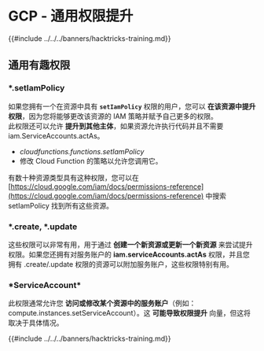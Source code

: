# GCP - 通用权限提升

{{#include ../../../banners/hacktricks-training.md}}

## 通用有趣权限

### \*.setIamPolicy

如果您拥有一个在资源中具有 **`setIamPolicy`** 权限的用户，您可以 **在该资源中提升权限**，因为您将能够更改该资源的 IAM 策略并赋予自己更多的权限。\
此权限还可以允许 **提升到其他主体**，如果资源允许执行代码并且不需要 iam.ServiceAccounts.actAs。

- _cloudfunctions.functions.setIamPolicy_
- 修改 Cloud Function 的策略以允许您调用它。

有数十种资源类型具有这种权限，您可以在 [https://cloud.google.com/iam/docs/permissions-reference](https://cloud.google.com/iam/docs/permissions-reference) 中搜索 setIamPolicy 找到所有这些资源。

### \*.create, \*.update

这些权限可以非常有用，用于通过 **创建一个新资源或更新一个新资源** 来尝试提升权限。如果您还拥有对服务账户的 **iam.serviceAccounts.actAs** 权限，并且您拥有 .create/.update 权限的资源可以附加服务账户，这些权限特别有用。

### \*ServiceAccount\*

此权限通常允许您 **访问或修改某个资源中的服务账户**（例如：compute.instances.setServiceAccount）。这 **可能导致权限提升** 向量，但这将取决于具体情况。

{{#include ../../../banners/hacktricks-training.md}}
